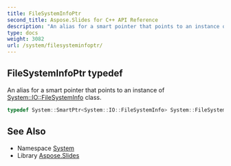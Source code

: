 ```yaml
---
title: FileSystemInfoPtr
second_title: Aspose.Slides for C++ API Reference
description: "An alias for a smart pointer that points to an instance of System::IO::FileSystemInfo class."
type: docs
weight: 3082
url: /system/filesysteminfoptr/
---
```

## FileSystemInfoPtr typedef


An alias for a smart pointer that points to an instance of [System::IO::FileSystemInfo](../../system.io/filesysteminfo/) class.

```cpp
typedef System::SmartPtr<System::IO::FileSystemInfo> System::FileSystemInfoPtr
```

## See Also

* Namespace [System](../)
* Library [Aspose.Slides](../../)